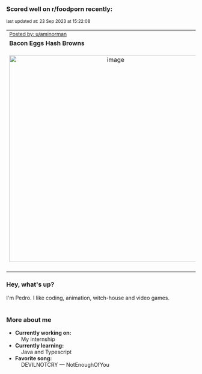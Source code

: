 ### Scored well on r/foodporn recently:

<p align="left"><sub>last updated at: 23 Sep 2023 at 15:22:08</sub></p>

|   |
| --- |
| <sub>[Posted by: u/aminorman][source]</sub> |
| **Bacon Eggs Hash Browns** | 
|<p align="center"> <img alt="image" src="https://i.redd.it/o3jqkxivsepb1.jpg" width="550" /> </p>|
|   |

### Hey, what's up?

I'm Pedro. I like coding, animation, witch-house and video games.<br><br>

### More about me
- **Currently working on:**  
&nbsp;&nbsp;&nbsp;&nbsp;My internship
- **Currently learning:**  
&nbsp;&nbsp;&nbsp;&nbsp;Java and Typescript
- **Favorite song:**  
&nbsp;&nbsp;&nbsp;&nbsp;DEVILNOTCRY — NotEnoughOfYou<br><br>

  



  
  
  
[linkedin]: https://linkedin.com/in/pedro-h-r-gomes-8a487b14a/
[gmail]: mailto:pilique11@gmail.com
[source]: https://reddit.com/r/FoodPorn/comments/16nku06/bacon_eggs_hash_browns/
[redditAPI]: https://www.reddit.com/dev/api/